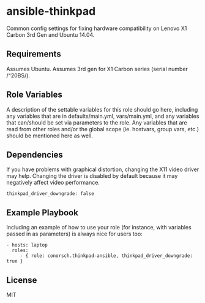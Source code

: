 ansible-thinkpad
=========

Common config settings for fixing hardware compatibility on Lenovo X1 Carbon 3rd Gen and Ubuntu 14.04.

Requirements
------------

Assumes Ubuntu. Assumes 3rd gen for X1 Carbon series (serial number /^20BS/).

Role Variables
--------------

A description of the settable variables for this role should go here, including any variables that are in defaults/main.yml, vars/main.yml, and any variables that can/should be set via parameters to the role. Any variables that are read from other roles and/or the global scope (ie. hostvars, group vars, etc.) should be mentioned here as well.

Dependencies
------------

If you have problems with graphical distortion, changing the X11 video driver
may help. Changing the driver is disabled by default because it may negatively
affect video performance.

`thinkpad_driver_downgrade: false`

Example Playbook
----------------

Including an example of how to use your role (for instance, with variables passed in as parameters) is always nice for users too:

    - hosts: laptop
      roles:
         - { role: conorsch.thinkpad-ansible, thinkpad_driver_downgrade: true }

License
-------

MIT
